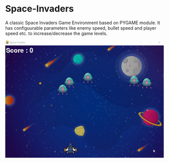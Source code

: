 # Space-Invaders
A classic Space Invaders Game Environment based on PYGAME module. It has configuurable parameters like enemy speed, bullet speed and player speed etc. to increase/decrease the game levels.

![Space-Invaders](space_invaders.gif)
